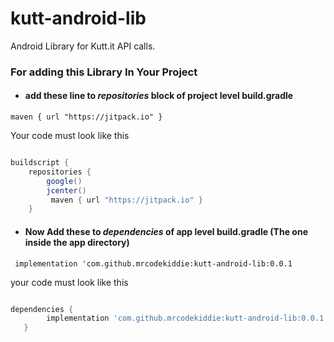 # kutt-android-lib
Android Library for Kutt.it API calls.

### For adding this Library In Your Project

* #### add these line to  ***repositories*** block of project level build.gradle

` maven { url "https://jitpack.io" } `

Your code must look like this

```gradle

buildscript {
    repositories {
        google()
        jcenter()
         maven { url "https://jitpack.io" }
    }
```

* #### Now Add these to ***dependencies*** of app level build.gradle (The one inside the app directory)

` implementation 'com.github.mrcodekiddie:kutt-android-lib:0.0.1`

your code must look like this

``` gradle

dependencies {
        implementation 'com.github.mrcodekiddie:kutt-android-lib:0.0.1'
   }
   ```

